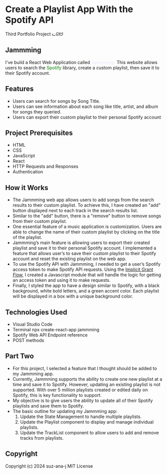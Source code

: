 # Create a Playlist App With the Spotify API
Third Portfolio Project ᓚᘏᗢ

## Jammming
I've build a React Web Application called <span style="color:lavender;">Jammming.</span> This website allows users to search the <span style="color:green">Spotify</span> library, create a custom playlist, then save it to their Spotify account. 

## Features
* Users can search for songs by Song Title.
* Users can see information about each song like title, artist, and album for songs they queried.
* Users can export their custom playlist to their personal Spotify account

## Project Prerequisites
* HTML
* CSS
* JavaScript
* React
* HTTP Requests and Responses
* Authentication

## How it Works
* The Jammming web app allows users to add songs from the search results to their custom playlist. To achieve this, I have created an "add" button displayed next to each track in the search results list.
* Similar to the "add" button, there is a "remove" button to remove songs from their custom playlist.
* One essential feature of a music application is customization. Users are able to change the name of their custom playlist by clicking on the title of the playlist.
* Jammming’s main feature is allowing users to export their created playlist and save it to their personal Spotify account. I implemented a feature that allows user’s to save their custom playlist to their Spotify account and reset the existing playlist on the web app.
* To use the Spotify API with Jammming, I needed to get a user’s Spotify access token to make Spotify API requests. Using the <u>Implicit Grant Flow</u>, I created a Javascript module that will handle the logic for getting an access token and using it to make requests.
* Finally, I styled the app to have a design similar to Spotify, with a black background, white bold letters, and a green accent color. Each playlist will be displayed in a box with a unique background color.

## Technologies Used
* Visual Studio Code
* Terminal npx create-react-app jammming
* Spotify Web API Endpoint reference
* POST methods

## Part Two 
* For this project, I selected a feature that I thought should be added to my Jammming app.
* Currently, Jammming supports the ability to create one new playlist at a time and save it to Spotify. However, updating an existing playlist is not supported. With over 5 million playlists created or edited daily on Spotify, this is key functionality to support.
* My objective is to give users the ability to update all of their Spotify playlists and save them to Spotify.
* The basic outline for updating my Jammming app:
  1. Update the State Management to handle multiple playlists.
  2. Update the Playlist component to display and manage individual playlists.
  3. Update the TrackList component to allow users to add and remove tracks from playlists.
## Copyright
Copyright (c) 2024 suz-ana-j MIT License




